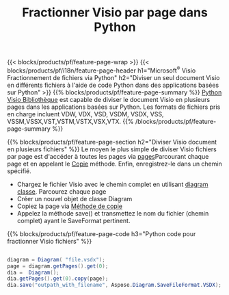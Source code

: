 ﻿---
title: Fractionner Visio par page dans Python
url: /fr/python-java/splitter/
description: Python codes sources expliquant comment diviser Microsoft Visio fichiers en plusieurs fichiers dans Python applications
---
{{< blocks/products/pf/feature-page-wrap >}}
{{< blocks/products/pf/i18n/feature-page-header h1="Microsoft<sup>&reg;</sup> Visio Fractionnement de fichiers via Python" h2="Diviser un seul document Visio en différents fichiers à l\'aide de code Python dans des applications basées sur Python" >}}
{{% blocks/products/pf/feature-page-summary %}}
[Python Visio Bibliothèque](/diagram/python-java/) est capable de diviser le document Visio en plusieurs pages dans les applications basées sur Python. Les formats de fichiers pris en charge incluent VDW, VDX, VSD, VSDM, VSDX, VSS, VSSM,VSSX,VST,VSTM,VSTX,VSX,VTX.
{{% /blocks/products/pf/feature-page-summary %}}

{{% blocks/products/pf/feature-page-section h2="Diviser Visio document en plusieurs fichiers" %}}
Le moyen le plus simple de diviser Visio fichiers par page est d'accéder à toutes les pages via [pages](https://reference.aspose.com/diagram/python-java/asposediagram.api/diagram#Pages)Parcourant chaque page et en appelant le [Copie](https://reference.aspose.com/diagram/python-java/asposediagram.api/page#copy(com.aspose.diagram.Page)) méthode. Enfin, enregistrez-le dans un chemin spécifié. 

+ Chargez le fichier Visio avec le chemin complet en utilisant [diagram classe](https://reference.aspose.com/diagram/python-java/asposediagram.api/diagram).
Parcourez chaque page
+ Créer un nouvel objet de classe Diagram
+ Copiez la page via [Méthode de copie](https://reference.aspose.com/diagram/python-java/asposediagram.api/page#copy(com.aspose.diagram.Page))
+ Appelez la méthode save() et transmettez le nom du fichier (chemin complet) ayant le SaveFormat pertinent.

{{% blocks/products/pf/feature-page-code h3="Python code pour fractionner Visio fichiers" %}}

```cs

diagram = Diagram( "file.vsdx");
page = diagram.getPages().get(0);
dia =  Diagram();
dia.getPages().get(0).copy(page);
dia.save("outpath_with_filename", Aspose.Diagram.SaveFileFormat.VSDX);  


```
